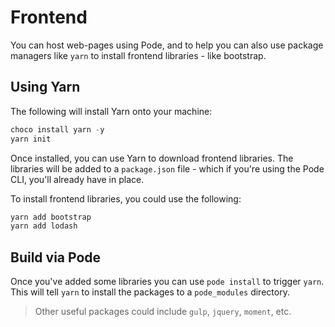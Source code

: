 # Frontend

You can host web-pages using Pode, and to help you can also use package managers like `yarn` to install frontend libraries - like bootstrap.

## Using Yarn

The following will install Yarn onto your machine:

```powershell
choco install yarn -y
yarn init
```

Once installed, you can use Yarn to download frontend libraries. The libraries will be added to a `package.json` file - which if you're using the Pode CLI, you'll already have in place.

To install frontend libraries, you could use the following:

```powershell
yarn add bootstrap
yarn add lodash
```

## Build via Pode

Once you've added some libraries you can use `pode install` to trigger `yarn`. This will tell `yarn` to install the packages to a `pode_modules` directory.

> Other useful packages could include `gulp`, `jquery`, `moment`, etc.